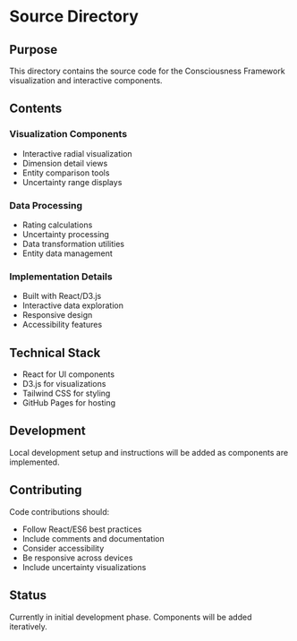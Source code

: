 # Source Directory

## Purpose
This directory contains the source code for the Consciousness Framework visualization and interactive components.

## Contents

### Visualization Components
- Interactive radial visualization
- Dimension detail views
- Entity comparison tools
- Uncertainty range displays

### Data Processing
- Rating calculations
- Uncertainty processing
- Data transformation utilities
- Entity data management

### Implementation Details
- Built with React/D3.js
- Interactive data exploration
- Responsive design
- Accessibility features

## Technical Stack
- React for UI components
- D3.js for visualizations
- Tailwind CSS for styling
- GitHub Pages for hosting

## Development
Local development setup and instructions will be added as components are implemented.

## Contributing
Code contributions should:
- Follow React/ES6 best practices
- Include comments and documentation
- Consider accessibility
- Be responsive across devices
- Include uncertainty visualizations

## Status
Currently in initial development phase. Components will be added iteratively.

